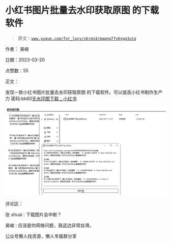 # 小红书图片批量去水印获取原图 的下载软件

> 原文：[`www.yuque.com/for_lazy/xkrm14/mqpng7fv6ygg3utq`](https://www.yuque.com/for_lazy/xkrm14/mqpng7fv6ygg3utq)



作者： 昊峻



日期：2023-03-20



点赞数：55



正文：



发现一款小红书图片批量去水印获取原图 的下载软件。可以提高小红书制作生产力 密码:bk60[无水印图下载 _ 小红书](https://gorkys.lanzoum.com/b0ctg2ova?password=bk60)



![](img/ee34f612a10009e81475533a114f8a45.png)  

评论区：



张 shuai : 下载图片会中断？



昊峻 : 应该是你网络问题，我这边非常丝滑。



公众号懒人找资源，懒人专属群分享

</ne-p>
